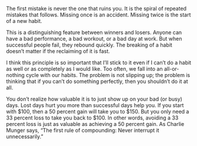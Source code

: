 The first mistake is never the one that ruins you. It is the spiral of
repeated mistakes that follows. Missing once is an accident. Missing
twice is the start of a new habit.

This is a distinguishing feature between winners and losers. Anyone
can have a bad performance, a bad workout, or a bad day at work. But
when successful people fail, they rebound quickly. The breaking of a
habit doesn’t matter if the reclaiming of it is fast.

I think this principle is so important that I’ll stick to it even if I can’t
do a habit as well or as completely as I would like. Too often, we fall
into an all-or-nothing cycle with our habits. The problem is not
slipping up; the problem is thinking that if you can’t do something
perfectly, then you shouldn’t do it at all.

You don’t realize how valuable it is to just show up on your bad (or
busy) days. Lost days hurt you more than successful days help you. If
you start with $100, then a 50 percent gain will take you to $150. But
you only need a 33 percent loss to take you back to $100. In other
words, avoiding a 33 percent loss is just as valuable as achieving a 50
percent gain. As Charlie Munger says, “The first rule of compounding:
Never interrupt it unnecessarily.”